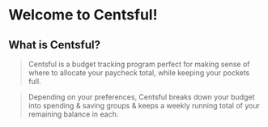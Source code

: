 # Welcome to Centsful!


## What is Centsful?


> Centsful is a budget tracking program perfect for making sense of where to allocate your paycheck total, while keeping your pockets full.

> Depending on your preferences, Centsful breaks down your budget into spending & saving groups & keeps a weekly running total of your remaining balance in each.